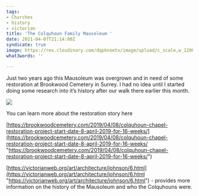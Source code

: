```yaml
---
tags:
- Churches
- history
- victorian
title: 'The Colquhoun Family Mausoleum '
date: 2021-04-07T21:14:00Z
syndicate: true
image: https://res.cloudinary.com/dqpknoetx/image/upload/c_scale,w_1200/v1617830369/_DSC9000_p87xwc.jpg
what3words: ''

---
```

Just two years ago this Mausoleum was overgrown and in need of some restoration at Brookwood Cemetery in Surrey. I had no idea until I started doing some research into it’s history after our walk there earlier this month.

![](https://res.cloudinary.com/dqpknoetx/image/upload/c_scale,w_1200/v1617830369/_DSC9000_p87xwc.jpg)

You can learn more about the restoration story here

[https://brookwoodcemetery.com/2019/04/08/colquhoun-chapel-restoration-project-start-date-8-april-2019-for-16-weeks/](https://brookwoodcemetery.com/2019/04/08/colquhoun-chapel-restoration-project-start-date-8-april-2019-for-16-weeks/ "https://brookwoodcemetery.com/2019/04/08/colquhoun-chapel-restoration-project-start-date-8-april-2019-for-16-weeks/")

[https://victorianweb.org/art/architecture/johnson/6.html](https://victorianweb.org/art/architecture/johnson/6.html "https://victorianweb.org/art/architecture/johnson/6.html") - provides more information on the history of the Mausoleum and who the Colquhouns were. 